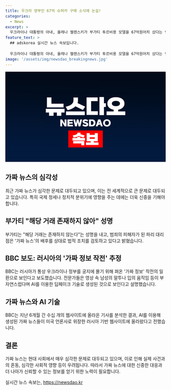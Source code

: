 ```yaml
---
title: 우크라 영부인 67억 슈퍼카 구매 소식에 눈길!
categories:
  - News
excerpt: >
  우크라이나 대통령의 아내, 올레나 젤렌스키가 부가티 투르비용 모델을 67억원어치 샀다는 영상이 소셜미디어에서 확산되었지만 부가티는 해당 거래를 부인하며 이는 가짜 정보 작전의 결과로 추정된다고 밝혔다. 파리 대리점 직원의 발언 영상은 1800만 조회수를 기록했지만, 이는 AI를 이용한 딥페이크 기술로 생성된 것으로 보인다는 전문가들의 설명과 함께 BBC의 보도에 따르면 러시아가 가짜 뉴스를 이용해 우크라이나 정부를 궁지에 몰기 위한 작전의 한 부분으로 보인다고 전해졌다.
feature_text: >
  ## adskorea 실시간 뉴스 속보입니다.

  우크라이나 대통령의 아내, 올레나 젤렌스키가 부가티 투르비용 모델을 67억원어치 샀다는 영상이 소셜미디어에서 확산되었지만 부가티는 해당 거래를 부인하며 이는 가짜 정보 작전의 결과로 추정된다고 밝혔다. 파리 대리점 직원의 발언 영상은 1800만 조회수를 기록했지만, 이는 AI를 이용한 딥페이크 기술로 생성된 것으로 보인다는 전문가들의 설명과 함께 BBC의 보도에 따르면 러시아가 가짜 뉴스를 이용해 우크라이나 정부를 궁지에 몰기 위한 작전의 한 부분으로 보인다고 전해졌다.
image: '/assets/img/newsdao_breakingnews.jpg'
---
```


<p><img src="/assets/img/newsdao_breakingnews.jpg" alt="adskorea 속보" /></p>

<h2 data-ke-size="size26">가짜 뉴스의 심각성</h2>

<p data-ke-size="size16">최근 가짜 뉴스가 심각한 문제로 대두되고 있으며, 이는 전 세계적으로 큰 문제로 대두되고 있습니다. 특히 국제 정세나 정치적 분위기에 영향을 주는 데에는 더욱 신중을 기해야 합니다.</p>

<h2 data-ke-size="size26">부가티 "해당 거래 존재하지 않아" 성명</h2>

<p data-ke-size="size16">부가티는 "해당 거래는 존재하지 않는다"는 성명을 내고, 범죄의 피해자가 된 파리 대리점은 '가짜 뉴스'의 배후를 상대로 법적 조치를 검토하고 있다고 밝혔습니다.</p>

<h2 data-ke-size="size26">BBC 보도: 러시아의 '가짜 정보 작전' 추정</h2>

<p data-ke-size="size16">BBC는 러시아가 통상 우크라이나 정부를 궁지에 몰기 위해 펴온 '가짜 정보' 작전의 일환으로 보인다고 보도했습니다. 전문가들은 영상 속 남성의 말투나 입의 움직임 등이 부자연스럽다며 AI를 이용한 딥페이크 기술로 생성된 것으로 보인다고 설명했습니다.</p>

<h2 data-ke-size="size26">가짜 뉴스와 AI 기술</h2>

<p data-ke-size="size16">BBC는 지난 6개월 간 수십 개의 웹사이트에 올라온 기사를 분석한 결과, AI를 이용해 생성된 가짜 뉴스들이 미국 언론사로 위장한 러시아 기반 웹사이트에 올라왔다고 전했습니다.</p>

<h2 data-ke-size="size26">결론</h2>

<p data-ke-size="size16">가짜 뉴스는 현대 사회에서 매우 심각한 문제로 대두되고 있으며, 이로 인해 실제 사건과의 혼동, 심각한 사회적 영향 등이 우려됩니다. 따라서 가짜 뉴스에 대한 신중한 대응과 더 나아가 신뢰할 수 있는 정보를 얻기 위한 노력이 필요합니다.</p>
실시간 뉴스 속보는, <a href="https://newsdao.kr" rel="dofollow">https://newsdao.kr</a>


